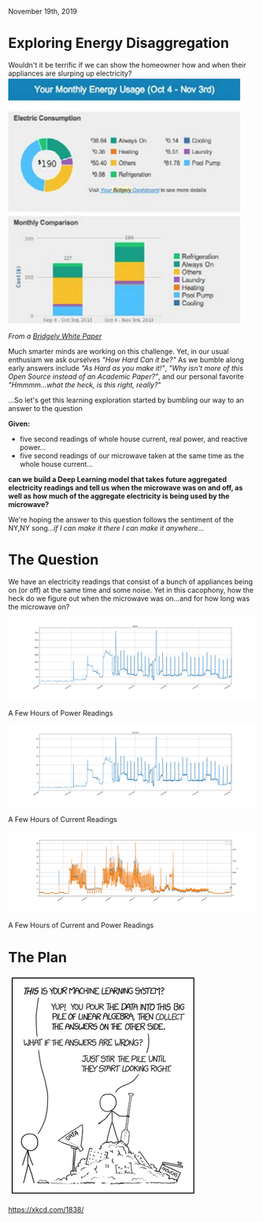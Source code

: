 November 19th, 2019

# Exploring Energy Disaggregation
Wouldn't it be terrific if we can show the homeowner how and when their appliances are slurping up electricity?  
![Bridgely](images/ExploringDisaggregation/BridgelyApplianceDissagregation.png)  
  
_From a [Bridgely White Paper](https://www.bidgely.com/wp-content/uploads/2016/04/White_Paper_Savings__Engagement_v2_Case_Study.pdf)_

Much smarter minds are working on this challenge.  Yet, in our usual enthusiam we ask ourselves _"How Hard Can it be?"_ As we bumble along early answers include _"As Hard as you make it!"_, _"Why isn't more of this Open Source instead of an Academic Paper?"_, and our personal favorite _"Hmmmm...what the heck, is this right, really?_"

...So let's get this learning exploration started by bumbling our way to an answer to the question
  
__Given:__
- five second readings of whole house current, real power, and reactive power...
- five second readings of our microwave taken at the same time as the whole house current...

__can we build a Deep Learning model that takes future aggregated electricity readings and tell us when the microwave was on and off, as well as how much of the aggregate electricity is being used by the microwave?__

We're hoping the answer to this question follows the sentiment of the NY,NY song..._if I can make it there I can make it anywhere_...
# The Question
We have an electricity readings that consist of a bunch of appliances being on (or off) at the same time and some noise.  Yet in this cacophony, how the heck do we figure out when the microwave was on...and for how long was the microwave on?  
  
![power readings](images/ExploringDisaggregation/aggregate_power_3_hours.png)  
  
A Few Hours of Power Readings
  
![current readings](images/ExploringDisaggregation/aggregate_current_3_hours.png)  
  
A Few Hours of Current Readings

![powercurrent readings](images/ExploringDisaggregation/aggregate_power_current_3_hours.png)    
  
A Few Hours of Current and Power Readings


# The Plan  
  
![XKCD](images/ExploringDisaggregation/XKCD_machine_learning.png)  
  
https://xkcd.com/1838/



